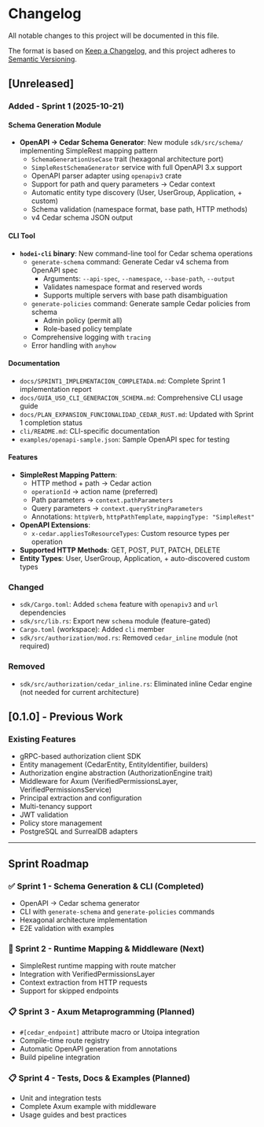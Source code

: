 # Changelog

All notable changes to this project will be documented in this file.

The format is based on [Keep a Changelog](https://keepachangelog.com/en/1.0.0/),
and this project adheres to [Semantic Versioning](https://semver.org/spec/v2.0.0.html).

## [Unreleased]

### Added - Sprint 1 (2025-10-21)

#### Schema Generation Module
- **OpenAPI → Cedar Schema Generator**: New module `sdk/src/schema/` implementing SimpleRest mapping pattern
  - `SchemaGenerationUseCase` trait (hexagonal architecture port)
  - `SimpleRestSchemaGenerator` service with full OpenAPI 3.x support
  - OpenAPI parser adapter using `openapiv3` crate
  - Support for path and query parameters → Cedar context
  - Automatic entity type discovery (User, UserGroup, Application, + custom)
  - Schema validation (namespace format, base path, HTTP methods)
  - v4 Cedar schema JSON output

#### CLI Tool
- **`hodei-cli` binary**: New command-line tool for Cedar schema operations
  - `generate-schema` command: Generate Cedar v4 schema from OpenAPI spec
    - Arguments: `--api-spec`, `--namespace`, `--base-path`, `--output`
    - Validates namespace format and reserved words
    - Supports multiple servers with base path disambiguation
  - `generate-policies` command: Generate sample Cedar policies from schema
    - Admin policy (permit all)
    - Role-based policy template
  - Comprehensive logging with `tracing`
  - Error handling with `anyhow`

#### Documentation
- `docs/SPRINT1_IMPLEMENTACION_COMPLETADA.md`: Complete Sprint 1 implementation report
- `docs/GUIA_USO_CLI_GENERACION_SCHEMA.md`: Comprehensive CLI usage guide
- `docs/PLAN_EXPANSION_FUNCIONALIDAD_CEDAR_RUST.md`: Updated with Sprint 1 completion status
- `cli/README.md`: CLI-specific documentation
- `examples/openapi-sample.json`: Sample OpenAPI spec for testing

#### Features
- **SimpleRest Mapping Pattern**:
  - HTTP method + path → Cedar action
  - `operationId` → action name (preferred)
  - Path parameters → `context.pathParameters`
  - Query parameters → `context.queryStringParameters`
  - Annotations: `httpVerb`, `httpPathTemplate`, `mappingType: "SimpleRest"`
- **OpenAPI Extensions**:
  - `x-cedar.appliesToResourceTypes`: Custom resource types per operation
- **Supported HTTP Methods**: GET, POST, PUT, PATCH, DELETE
- **Entity Types**: User, UserGroup, Application, + auto-discovered custom types

### Changed
- `sdk/Cargo.toml`: Added `schema` feature with `openapiv3` and `url` dependencies
- `sdk/src/lib.rs`: Export new `schema` module (feature-gated)
- `Cargo.toml` (workspace): Added `cli` member
- `sdk/src/authorization/mod.rs`: Removed `cedar_inline` module (not required)

### Removed
- `sdk/src/authorization/cedar_inline.rs`: Eliminated inline Cedar engine (not needed for current architecture)

## [0.1.0] - Previous Work

### Existing Features
- gRPC-based authorization client SDK
- Entity management (CedarEntity, EntityIdentifier, builders)
- Authorization engine abstraction (AuthorizationEngine trait)
- Middleware for Axum (VerifiedPermissionsLayer, VerifiedPermissionsService)
- Principal extraction and configuration
- Multi-tenancy support
- JWT validation
- Policy store management
- PostgreSQL and SurrealDB adapters

---

## Sprint Roadmap

### ✅ Sprint 1 - Schema Generation & CLI (Completed)
- OpenAPI → Cedar schema generator
- CLI with `generate-schema` and `generate-policies` commands
- Hexagonal architecture implementation
- E2E validation with examples

### 🔄 Sprint 2 - Runtime Mapping & Middleware (Next)
- SimpleRest runtime mapping with route matcher
- Integration with VerifiedPermissionsLayer
- Context extraction from HTTP requests
- Support for skipped endpoints

### 📋 Sprint 3 - Axum Metaprogramming (Planned)
- `#[cedar_endpoint]` attribute macro or Utoipa integration
- Compile-time route registry
- Automatic OpenAPI generation from annotations
- Build pipeline integration

### 📋 Sprint 4 - Tests, Docs & Examples (Planned)
- Unit and integration tests
- Complete Axum example with middleware
- Usage guides and best practices
